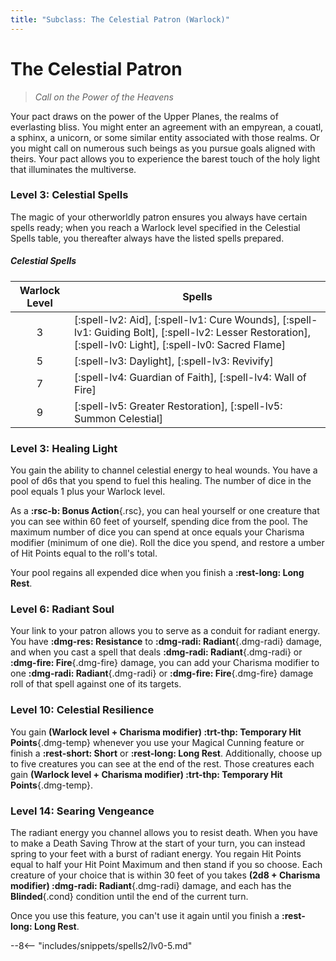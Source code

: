 ```yaml
---
title: "Subclass: The Celestial Patron (Warlock)"
---
```


<p style="display:none">
Call on the Power of the Heavens
</p>

# The Celestial Patron

> *Call on the Power of the Heavens*

Your pact draws on the power of the Upper Planes, the realms of everlasting bliss. You might enter an agreement with an empyrean, a couatl, a sphinx, a unicorn, or some similar entity associated with those realms. Or you might call on numerous such beings as you pursue goals aligned with theirs. Your pact allows you to experience the barest touch of the holy light that illuminates the multiverse.

### Level 3: Celestial Spells

The magic of your otherworldly patron ensures you always have certain spells ready; when you reach a Warlock level specified in the Celestial Spells table, you thereafter always have the listed spells prepared.

##### Celestial Spells

| Warlock Level | Spells |
|:-:|---|
| 3 | [:spell-lv2: Aid], [:spell-lv1: Cure Wounds], [:spell-lv1: Guiding Bolt], [:spell-lv2: Lesser Restoration], [:spell-lv0: Light], [:spell-lv0: Sacred Flame] |
| 5 | [:spell-lv3: Daylight], [:spell-lv3: Revivify] |
| 7 | [:spell-lv4: Guardian of Faith], [:spell-lv4: Wall of Fire] |
| 9 | [:spell-lv5: Greater Restoration], [:spell-lv5: Summon Celestial] |

### Level 3: Healing Light

You gain the ability to channel celestial energy to heal wounds. You have a pool of d6s that you spend to fuel this healing. The number of dice in the pool equals 1 plus your Warlock level.

As a **:rsc-b: Bonus Action**{.rsc}, you can heal yourself or one creature that you can see within 60 feet of yourself, spending dice from the pool. The maximum number of dice you can spend at once equals your Charisma modifier (minimum of one die). Roll the dice you spend, and restore a umber of Hit Points equal to the roll's total.

Your pool regains all expended dice when you finish a **:rest-long: Long Rest**.

### Level 6: Radiant Soul

Your link to your patron allows you to serve as a conduit for radiant energy. You have **:dmg-res: Resistance** to **:dmg-radi: Radiant**{.dmg-radi} damage, and when you cast a spell that deals **:dmg-radi: Radiant**{.dmg-radi} or **:dmg-fire: Fire**{.dmg-fire} damage, you can add your Charisma modifier to one **:dmg-radi: Radiant**{.dmg-radi} or **:dmg-fire: Fire**{.dmg-fire} damage roll of that spell against one of its targets.

### Level 10: Celestial Resilience

You gain **(Warlock level + Charisma modifier) :trt-thp: Temporary Hit Points**{.dmg-temp} whenever you use your Magical Cunning feature or finish a **:rest-short: Short** or **:rest-long: Long Rest**. Additionally, choose up to five creatures you can see at the end of the rest. Those creatures each gain **(Warlock level + Charisma modifier) :trt-thp: Temporary Hit Points**{.dmg-temp}.

### Level 14: Searing Vengeance

The radiant energy you channel allows you to resist death. When you have to make a Death Saving Throw at the start of your turn, you can instead spring to your feet with a burst of radiant energy. You regain Hit Points equal to half your Hit Point Maximum and then stand if you so choose. Each creature of your choice that is within 30 feet of you takes **(2d8 + Charisma modifier) :dmg-radi: Radiant**{.dmg-radi} damage, and each has the **Blinded**{.cond} condition until the end of the current turn.

Once you use this feature, you can't use it again until you finish a **:rest-long: Long Rest**.

--8<-- "includes/snippets/spells2/lv0-5.md"